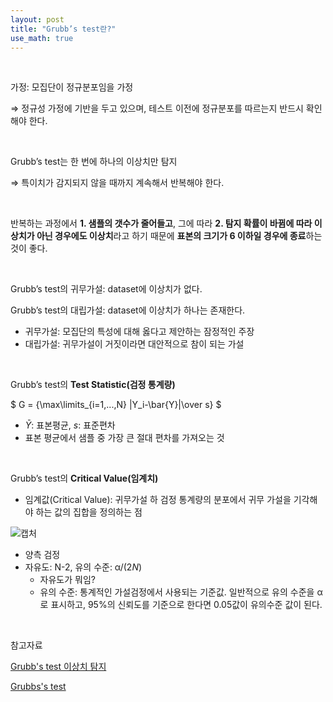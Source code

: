 ```yaml
---
layout: post
title: "Grubb’s test란?"
use_math: true
---
```


<br>

가정: 모집단이 정규분포임을 가정

⇒ 정규성 가정에 기반을 두고 있으며, 테스트 이전에 정규분포를 따르는지 반드시 확인해야 한다.

<br>

Grubb’s test는 한 번에 하나의 이상치만 탐지

⇒ 특이치가 감지되지 않을 때까지 계속해서 반복해야 한다.

<br>

반복하는 과정에서
**1. 샘플의 갯수가 줄어들고**, 그에 따라 
**2. 탐지 확률이 바뀜에 따라 이상치가 아닌 경우에도 이상치**라고 하기 때문에 
**표본의 크기가 6 이하일 경우에 종료**하는 것이 좋다.

<br>

Grubb’s test의 귀무가설: dataset에 이상치가 없다.

Grubb’s test의 대립가설: dataset에 이상치가 하나는 존재한다.

- 귀무가설: 모집단의 특성에 대해 옳다고 제안하는 잠정적인 주장
- 대립가설: 귀무가설이 거짓이라면 대안적으로 참이 되는 가설

<br>

Grubb’s test의 **Test Statistic(검정 통계량)**

$
G = {\max\limits_{i=1,...,N} |Y_i-\bar{Y}|\over s}
$

- $\bar{Y}$: 표본평균, $s$: 표준편차
- 표본 평균에서 샘플 중 가장 큰 절대 편차를 가져오는 것

<br>

Grubb’s test의 **Critical Value(임계치)**

- 임계값(Critical Value): 귀무가설 하 검정 통계량의 분포에서 귀무 가설을 기각해야 하는 값의 집합을 정의하는 점

![캡처](https://github.com/SuhwanMylife/SuhwanMylife.github.io/assets/70688382/b4fe5c43-47cc-4640-83a7-437dc11071ed)

- 양측 검정
- 자유도: N-2, 유의 수준: α/(2*N*)
    - 자유도가 뭐임?
    - 유의 수준: 통계적인 가설검정에서 사용되는 기준값. 일반적으로 유의 수준을 α로 표시하고, 95%의 신뢰도를 기준으로 한다면 0.05값이 유의수준 값이 된다.

<br>

참고자료

[Grubb's test 이상치 탐지](https://exmemory.tistory.com/19)

[Grubbs's test](https://en.wikipedia.org/wiki/Grubbs's_test)

